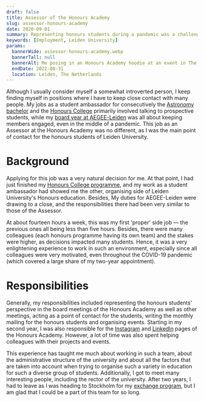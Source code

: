 ```yaml
---
draft: false
title: Assessor of the Honours Academy
slug: assessor-honours-academy
date: 2020-09-01
summary: Representing honours students during a pandemic was a challenging experience.
keywords: [Employment, Leiden University]
params:
  bannerWide: assessor-honours-academy.webp
  bannerTall: null
  bannerAlt: Me posing in an Honours Academy hoodie at an event in The Hague.
  endDate: 2022-08-31
  location: Leiden, The Netherlands
---
```


Although I usually consider myself a somewhat introverted person, I keep finding myself in positions where I have to keep close contact with many people. My jobs as a student ambassador for consecutively the [Astronomy bachelor](/experience/student-ambassador-astronomy) and the [Honours College](/experience/student-ambassador-honours-college) primarily involved talking to prospective students, while my [board year at AEGEE-Leiden](/experience/board-year-at-aegee) was all about keeping members engaged, even in the middle of a pandemic. This job as an Assessor at the Honours Academy was no different, as I was the main point of contact for the honours students of Leiden University.

# Background
Applying for this job was a very natural decision for me. At that point, I had just finished my [Honours College programme](/education/honours-college), and my work as a student ambassador had showed me the other, organising side of Leiden University's Honours education. Besides, My duties for AEGEE-Leiden were drawing to a close, and the responsibilities there had been very similar to those of the Assessor.

At about fourteen hours a week, this was my first 'proper' side job — the previous ones all being less than five hours. Besides, there were many colleagues (each honours programme having its own team) and the stakes were higher, as decisions impacted many students. Hence, it was a very enlightening experience to work in such an environment, especially since all colleagues were very motivated, even throughout the COVID-19 pandemic (which covered a large share of my two-year appointment).

# Responsibilities
Generally, my responsibilities included representing the honours students' perspective in the board meetings of the Honours Academy as well as other meetings, acting as a point of contact for the students, writing the monthly mailing for the honours students and organising events. Starting in my second year, I was also responsible for the [Instagram](https://www.instagram.com/honoursacademyleiden/) and [LinkedIn](https://www.linkedin.com/school/honours-academy-leiden-university/) pages of the Honours Academy. However, a lot of time was also spent helping colleagues with their projects and events.

This experience has taught me much about working in such a team, about the administrative structure of the university and about all the factors that are taken into account when trying to organise such a variety in education for such a diverse group of students. Additionally, I got to meet many interesting people, including the rector of the university. After two years, I had to leave as I was heading to Stockholm for my [exchange program](/education/exchange-in-stockholm), but I am glad that I could be a part of this team for so long.